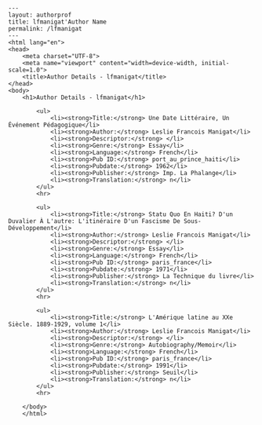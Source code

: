 
    ---
    layout: authorprof
    title: lfmanigat'Author Name 
    permalink: /lfmanigat
    ---
    <html lang="en">
    <head>
        <meta charset="UTF-8">
        <meta name="viewport" content="width=device-width, initial-scale=1.0">
        <title>Author Details - lfmanigat</title>
    </head>
    <body>
        <h1>Author Details - lfmanigat</h1>
        
            <ul>
                <li><strong>Title:</strong> Une Date Littéraire, Un Événement Pédagogique</li>
                <li><strong>Author:</strong> Leslie Francois Manigat</li>
                <li><strong>Descriptor:</strong> </li>
                <li><strong>Genre:</strong> Essay</li>
                <li><strong>Language:</strong> French</li>
                <li><strong>Pub ID:</strong> port_au_prince_haiti</li>
                <li><strong>Pubdate:</strong> 1962</li>
                <li><strong>Publisher:</strong> Imp. La Phalange</li>
                <li><strong>Translation:</strong> n</li>
            </ul>
            <hr>
            
            <ul>
                <li><strong>Title:</strong> Statu Quo En Haiti? D'un Duvalier À L'autre: L'itinéraire D'un Fascisme De Sous-Développement</li>
                <li><strong>Author:</strong> Leslie Francois Manigat</li>
                <li><strong>Descriptor:</strong> </li>
                <li><strong>Genre:</strong> Essay</li>
                <li><strong>Language:</strong> French</li>
                <li><strong>Pub ID:</strong> paris_france</li>
                <li><strong>Pubdate:</strong> 1971</li>
                <li><strong>Publisher:</strong> La Technique du livre</li>
                <li><strong>Translation:</strong> n</li>
            </ul>
            <hr>
            
            <ul>
                <li><strong>Title:</strong> L'Amérique latine au XXe Siècle. 1889-1929, volume 1</li>
                <li><strong>Author:</strong> Leslie Francois Manigat</li>
                <li><strong>Descriptor:</strong> </li>
                <li><strong>Genre:</strong> Autobiography/Memoir</li>
                <li><strong>Language:</strong> French</li>
                <li><strong>Pub ID:</strong> paris_france</li>
                <li><strong>Pubdate:</strong> 1991</li>
                <li><strong>Publisher:</strong> Seuil</li>
                <li><strong>Translation:</strong> n</li>
            </ul>
            <hr>
            
        </body>
        </html>
        